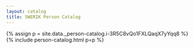 ```yaml
---
layout: catalog
title: SWERIK Person Catalog
---
```

{% assign p = site.data._person-catalog.i-3R5C8vQo1FXLQaqX7yYqq8 %}
{% include person-catalog.html p=p %}

